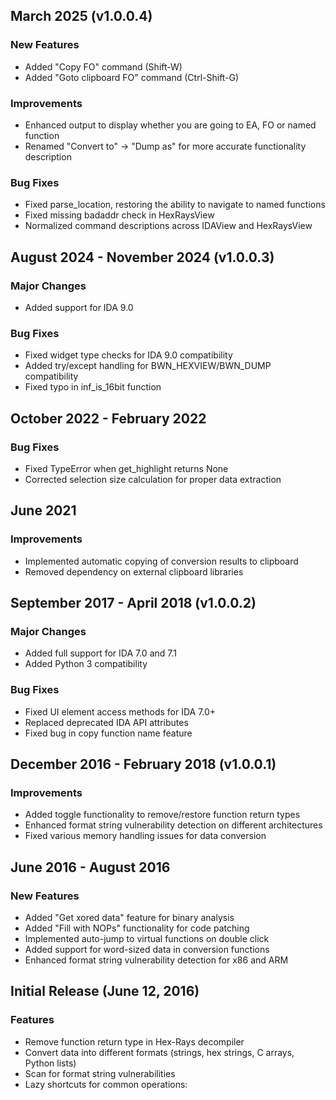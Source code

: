 ## March 2025 (v1.0.0.4)
### New Features
- Added "Copy FO" command (Shift-W)
- Added "Goto clipboard FO" command (Ctrl-Shift-G)

### Improvements
- Enhanced output to display whether you are going to EA, FO or named function
- Renamed "Convert to" -> "Dump as" for more accurate functionality description

### Bug Fixes
- Fixed parse_location, restoring the ability to navigate to named functions
- Fixed missing badaddr check in HexRaysView
- Normalized command descriptions across IDAView and HexRaysView

## August 2024 - November 2024 (v1.0.0.3)
### Major Changes
- Added support for IDA 9.0

### Bug Fixes
- Fixed widget type checks for IDA 9.0 compatibility
- Added try/except handling for BWN_HEXVIEW/BWN_DUMP compatibility
- Fixed typo in inf_is_16bit function

## October 2022 - February 2022
### Bug Fixes
- Fixed TypeError when get_highlight returns None
- Corrected selection size calculation for proper data extraction

## June 2021
### Improvements
- Implemented automatic copying of conversion results to clipboard
- Removed dependency on external clipboard libraries

## September 2017 - April 2018 (v1.0.0.2)
### Major Changes
- Added full support for IDA 7.0 and 7.1
- Added Python 3 compatibility

### Bug Fixes
- Fixed UI element access methods for IDA 7.0+
- Replaced deprecated IDA API attributes
- Fixed bug in copy function name feature

## December 2016 - February 2018 (v1.0.0.1)
### Improvements
- Added toggle functionality to remove/restore function return types
- Enhanced format string vulnerability detection on different architectures
- Fixed various memory handling issues for data conversion

## June 2016 - August 2016
### New Features
- Added "Get xored data" feature for binary analysis
- Added "Fill with NOPs" functionality for code patching
- Implemented auto-jump to virtual functions on double click
- Added support for word-sized data in conversion functions
- Enhanced format string vulnerability detection for x86 and ARM

## Initial Release (June 12, 2016)
### Features
- Remove function return type in Hex-Rays decompiler
- Convert data into different formats (strings, hex strings, C arrays, Python lists)
- Scan for format string vulnerabilities
- Lazy shortcuts for common operations: